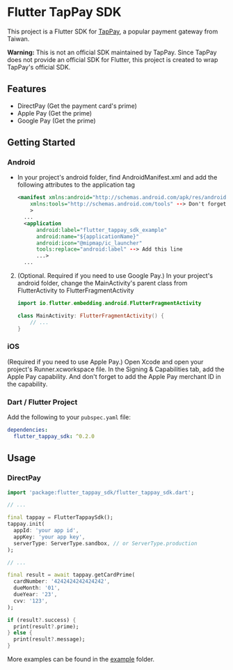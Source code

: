 # Flutter TapPay SDK

This project is a Flutter SDK for [TapPay](https://www.tappaysdk.com/), a popular payment gateway from Taiwan.

**Warning:** This is not an official SDK maintained by TapPay. Since TapPay does not provide an official SDK for Flutter, this project is created to wrap TapPay's official SDK.

## Features

- DirectPay (Get the payment card's prime)
- Apple Pay (Get the prime)
- Google Pay (Get the prime)

## Getting Started

### Android

- In your project's android folder, find AndroidManifest.xml and add the following attributes to the application tag

  ```xml
  <manifest xmlns:android="http://schemas.android.com/apk/res/android"
      xmlns:tools="http://schemas.android.com/tools" --> Don't forget this line
      >
    ...
    <application
        android:label="flutter_tappay_sdk_example"
        android:name="${applicationName}"
        android:icon="@mipmap/ic_launcher"
        tools:replace="android:label" --> Add this line
        ...>
    ...
  ```

2. (Optional. Required if you need to use Google Pay.) In your project's android folder, change the MainActivity's parent class from FlutterActivity to FlutterFragmentActivity

   ```kotlin
   import io.flutter.embedding.android.FlutterFragmentActivity

   class MainActivity: FlutterFragmentActivity() {
       // ...
   }
   ```

### iOS

(Required if you need to use Apple Pay.) Open Xcode and open your project's Runner.xcworkspace file. In the Signing & Capabilities tab, add the Apple Pay capability. And don't forget to add the Apple Pay merchant ID in the capability.

### Dart / Flutter Project

Add the following to your `pubspec.yaml` file:

```yaml
dependencies:
  flutter_tappay_sdk: ^0.2.0
```

## Usage

### DirectPay

```dart
import 'package:flutter_tappay_sdk/flutter_tappay_sdk.dart';

// ...

final tappay = FlutterTappaySdk();
tappay.init(
  appId: 'your app id',
  appKey: 'your app key',
  serverType: ServerType.sandbox, // or ServerType.production
);

// ...

final result = await tappay.getCardPrime(
  cardNumber: '4242424242424242',
  dueMonth: '01',
  dueYear: '23',
  cvv: '123',
);

if (result?.success) {
  print(result?.prime);
} else {
  print(result?.message);
}
```

More examples can be found in the [example](example) folder.
